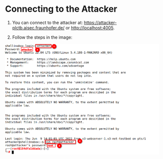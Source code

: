 # Connecting to the Attacker

1. You can connect to the attacker at: <https://attacker-plctb.aisec.fraunhofer.de/> or <http://localhost:4005>.

2. Follow the steps in the image: 

![Image](images/attacker.png)
